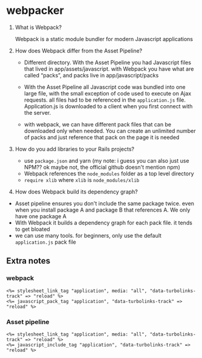 # webpacker

1.  What is Webpack?

    Webpack is a static module bundler for modern Javascript applications

2.  How does Webpack differ from the Asset Pipeline?

    - Different directory. With the Asset Pipeline you had Javascript files that lived in app/assets/javascript. with Webpack you have what are called “packs”, and packs live in app/javascript/packs

    - With the Asset Pipeline all Javascript code was bundled into one large file, with the small exception of code used to execute on Ajax requests. all files had to be referenced in the `application.js` file. Application.js is downloaded to a client when you first connect with the server.

    - with webpack, we can have different pack files that can be downloaded only when needed. You can create an unlimited number of packs and just reference that pack on the page it is needed

3.  How do you add libraries to your Rails projects?
    - use `package.json` and yarn (my note: i guess you can also just use NPM?? ok maybe not, the official github doesn't mention npm)
    - Webpack references the `node_modules` folder as a top level directory
    - `require xlib` where `xlib` is `node_modules/xlib`
4.  How does Webpack build its dependency graph?

- Asset pipeline ensures you don't include the same package twice. even when you install package A and package B that references A. We only have one package A
- With Webpack it builds a dependency graph for each pack file. it tends to get bloated
- we can use many tools. for beginners, only use the default `application.js` pack file

## Extra notes

### webpack

```
<%= stylesheet_link_tag "application", media: "all", "data-turbolinks-track" => "reload" %>
<%= javascript_pack_tag "application", "data-turbolinks-track" => "reload" %>
```

### Asset pipeline

```
<%= stylesheet_link_tag "application", media: "all", "data-turbolinks-track" => "reload" %>
<%= javascript_include_tag "application", "data-turbolinks-track" => "reload" %>
```
